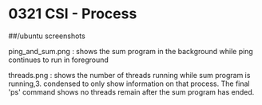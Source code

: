 # 0321 CSI - Process

##/ubuntu screenshots

ping\_and\_sum.png
: shows the sum program in the background while ping continues to run in foreground

threads.png
: shows the number of threads running while sum program is running,3. condensed to only show information on that process.  The final 'ps' command shows no threads remain after the sum program has ended. 

